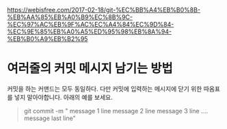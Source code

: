 
https://webisfree.com/2017-02-18/git-%EC%BB%A4%EB%B0%8B-%EB%AA%85%EB%A0%B9%EC%8B%9C-%EC%97%AC%EB%9F%AC%EC%A4%84%EC%9D%84-%EC%9E%85%EB%A0%A5%ED%95%98%EB%8A%94-%EB%B0%A9%EB%B2%95
# 여러줄의 커밋 메시지 남기는 방법
커밋을 하는 커맨드는 모두 동일하다. 다만 커밋에 입력하는 메시지에 닫기 위한 따옴표를 넣지 말아야합니다. 아래의 예를 보세요.
> git commit -m " message 1 line
message 2 line
message 3 line
....
message last line"

